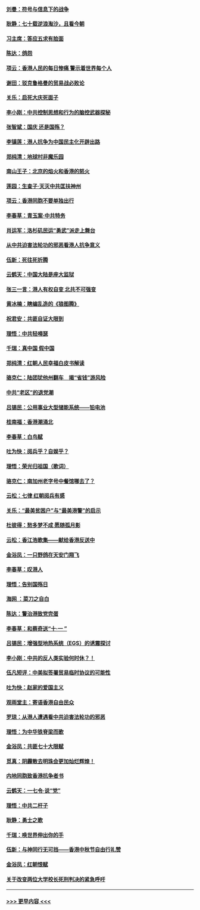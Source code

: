 #### [刘曼：符号与信息下的战争](../pages/nsc993/n11564655.md?t=10031633) 
#### [耿静：七十载逆浪淘沙，且看今朝](../pages/nsc993/n11564520.md?t=10031633) 
#### [习主席：答应五求有脸面](../pages/nsc993/n11563953.md?t=10031633) 
#### [陈达：鸽怨](../pages/nsc993/n11561879.md?t=10031633) 
#### [项云：香港人民的每日惨痛  警示着世界每个人](../pages/nsc993/n11559273.md?t=10031633) 
#### [谢田：驳克鲁格曼的贸易战必败论](../pages/nsc993/n11555840.md?t=10031633) 
#### [关乐：启死大庆死面子](../pages/nsc993/n11556823.md?t=10031633) 
#### [李小刚：中共控制思想和行为的脑控武器探秘](../pages/nsc993/n11556776.md?t=10031633) 
#### [张智斌：国庆  还是国殇？](../pages/nsc993/n11556617.md?t=10031633) 
#### [李镇莲：港人抗争为中国民主化开辟出路](../pages/nsc993/n11556570.md?t=10031633) 
#### [郑纯清：地球村非魔乐园](../pages/nsc993/n11555415.md?t=10031633) 
#### [南山王子：北京的焰火和香港的怒火](../pages/nsc993/n11555318.md?t=10031633) 
#### [莲园：生查子·天灭中共匡扶神州](../pages/nsc993/n11555302.md?t=10031633) 
#### [项云：香港同胞不要单独出行](../pages/nsc993/n11555276.md?t=10031633) 
#### [李春草：青玉案‧中共特务](../pages/nsc993/n11552356.md?t=10031633) 
#### [肖运军：洛杉矶民运“勇武”派走上舞台](../pages/nsc993/n11551595.md?t=10031633) 
#### [从中共迫害法轮功的邪恶看港人抗争意义](../pages/nsc993/n11540858.md?t=10031633) 
#### [伍新：死往死折腾](../pages/nsc993/n11550174.md?t=10031633) 
#### [云鹤天：中国大陆是座大监狱](../pages/nsc993/n11550155.md?t=10031633) 
#### [张三一言：港人有权自变 北共不可强变](../pages/nsc993/n11550132.md?t=10031633) 
#### [黄冰楠：瞎编乱造的《狼图腾》](../pages/nsc993/n11550082.md?t=10031633) 
#### [祝君安：共匪自证大限到](../pages/nsc993/n11550041.md?t=10031633) 
#### [理悟：中共轻嘚瑟](../pages/nsc993/n11547978.md?t=10031633) 
#### [千瑞：真中国 假中国](../pages/nsc993/n11547865.md?t=10031633) 
#### [郑纯清：红朝人民幸福白皮书解读](../pages/nsc993/n11547499.md?t=10031633) 
#### [骆克仁：陆团犹他州翻车　揭“省钱”游风险](../pages/nsc993/n11546977.md?t=10031633) 
#### [中共“老区”的退党潮](../pages/nsc993/n11545995.md?t=10031633) 
#### [吕锡民：公用事业大型储能系统——铅电池](../pages/nsc993/n11545701.md?t=10031633) 
#### [桂南福：香港潮涌北](../pages/nsc993/n11545682.md?t=10031633) 
#### [李春草：白鸟赋](../pages/nsc993/n11545663.md?t=10031633) 
#### [吐为快：阅兵乎？自娱乎？](../pages/nsc993/n11545625.md?t=10031633) 
#### [理悟：荣光归祖国（歌词）](../pages/nsc993/n11545616.md?t=10031633) 
#### [骆克仁：南加州老字号中餐馆哪去了？](../pages/nsc993/n11545120.md?t=10031633) 
#### [云松：七律 红朝阅兵有感](../pages/nsc993/n11542394.md?t=10031633) 
#### [关乐：“最美贫困户”与“最美港警”的启示](../pages/nsc993/n11542252.md?t=10031633) 
#### [杜彼得：愁多梦不成 愿随孤月影](../pages/nsc993/n11540296.md?t=10031633) 
#### [云松：香江浩歌集——献给香港反送中](../pages/nsc993/n11540149.md?t=10031633) 
#### [金浴凤：一只野鸽在天安门翔飞](../pages/nsc993/n11540280.md?t=10031633) 
#### [李春草：叹港人](../pages/nsc993/n11540119.md?t=10031633) 
#### [理悟：告别国殇日](../pages/nsc993/n11539610.md?t=10031633) 
#### [海网 ：菜刀之自白](../pages/nsc993/n11539597.md?t=10031633) 
#### [陈达：警治港致党完蛋](../pages/nsc993/n11538127.md?t=10031633) 
#### [李春草：和蔡奇送“十·一 ”](../pages/nsc993/n11537810.md?t=10031633) 
#### [吕锡民：增强型地热系统（EGS）的诱震探讨](../pages/nsc993/n11537765.md?t=10031633) 
#### [李小刚：中共的反人类实验何时休？！](../pages/nsc993/n11537669.md?t=10031633) 
#### [伍凡短评：中美拟签署贸易临时协议的可能性](../pages/nsc993/n11536773.md?t=10031633) 
#### [吐为快：赵家的爱国主义](../pages/nsc993/n11536750.md?t=10031633) 
#### [观雨堂主：寄语香港自由民众](../pages/nsc993/n11536735.md?t=10031633) 
#### [罗琼：从港人遭遇看中共迫害法轮功的邪恶](../pages/nsc993/n11507862.md?t=10031633) 
#### [理悟：为中华铁脊梁而歌](../pages/nsc993/n11534458.md?t=10031633) 
#### [金浴凤：共匪七十大限赋](../pages/nsc993/n11534434.md?t=10031633) 
#### [觅真：阴霾散去明珠会更加灿烂辉煌！](../pages/nsc993/n11531858.md?t=10031633) 
#### [内地同胞致香港抗争者书](../pages/nsc993/n11531645.md?t=10031633) 
#### [云鹤天：一七令‧说“党”](../pages/nsc993/n11529099.md?t=10031633) 
#### [理悟：中共二杆子](../pages/nsc993/n11529046.md?t=10031633) 
#### [耿静：勇士之歌](../pages/nsc993/n11527562.md?t=10031633) 
#### [千瑞：唤世界伸出你的手](../pages/nsc993/n11526942.md?t=10031633) 
#### [伍新：与神同行无可挡——香港中秋节自由行礼赞](../pages/nsc993/n11526801.md?t=10031633) 
#### [金浴凤：红朝恨赋](../pages/nsc993/n11524312.md?t=10031633) 
#### [关于改变两位大学校长死刑判决的紧急呼吁](../pages/nsc993/n11524103.md?t=10031633) 

----
#### [ >>> 更早内容 <<< ](../indexes/nsc993-earlier.md)
